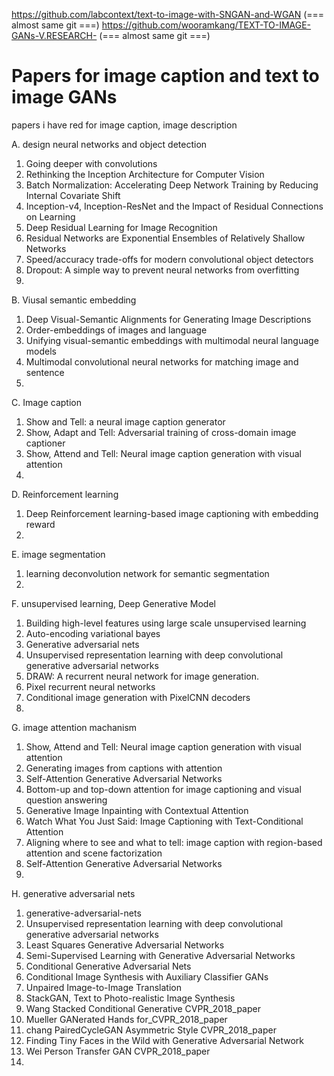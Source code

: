 https://github.com/labcontext/text-to-image-with-SNGAN-and-WGAN (=== almost same git ===)
https://github.com/wooramkang/TEXT-TO-IMAGE-GANs-V.RESEARCH- (=== almost same git ===)

# Papers for image caption and text to image GANs
papers i have red for image caption, image description

A. design neural networks and object detection

  1. Going deeper with convolutions
  2. Rethinking the Inception Architecture for Computer Vision
  3. Batch Normalization: Accelerating Deep Network Training by Reducing Internal Covariate Shift
  4. Inception-v4, Inception-ResNet and the Impact of Residual Connections on Learning
  5. Deep Residual Learning for Image Recognition
  6. Residual Networks are Exponential Ensembles of Relatively Shallow Networks
  7. Speed/accuracy trade-offs for modern convolutional object detectors
  8. Dropout: A simple way to prevent neural networks from overfitting
  9.
  
B. Viusal semantic embedding

  1. Deep Visual-Semantic Alignments for Generating Image Descriptions
  2. Order-embeddings of images and language
  3. Unifying visual-semantic embeddings with multimodal neural language models
  4. Multimodal convolutional neural networks for matching image and sentence
  5.
  
C. Image caption
  
  1. Show and Tell: a neural image caption generator
  2. Show, Adapt and Tell: Adversarial training of cross-domain image captioner
  3. Show, Attend and Tell: Neural image caption generation with visual attention
  4. 
  
D. Reinforcement learning

  1. Deep Reinforcement learning-based image captioning with embedding reward
  2.

E. image segmentation
  1. learning deconvolution network for semantic segmentation
  2.

F. unsupervised learning, Deep Generative Model
  1. Building high-level features using large scale unsupervised learning
  2. Auto-encoding variational bayes
  3. Generative adversarial nets
  4. Unsupervised representation learning with deep convolutional generative adversarial networks
  5. DRAW: A recurrent neural network for image generation.
  6. Pixel recurrent neural networks
  7. Conditional image generation with PixelCNN decoders
  8. 

G. image attention machanism
  1. Show, Attend and Tell: Neural image caption generation with visual attention
  2. Generating images from captions with attention
  3. Self-Attention Generative Adversarial Networks
  4. Bottom-up and top-down attention for image captioning and visual question answering
  5. Generative Image Inpainting with Contextual Attention
  6. Watch What You Just Said: Image Captioning with Text-Conditional Attention
  7. Aligning where to see and what to tell: image caption with region-based attention and scene factorization
  8. Self-Attention Generative Adversarial Networks
  9.
  
H. generative adversarial nets
  1. generative-adversarial-nets
  2. Unsupervised representation learning with deep convolutional generative adversarial networks
  3. Least Squares Generative Adversarial Networks
  4. Semi-Supervised Learning with Generative Adversarial Networks
  5. Conditional Generative Adversarial Nets
  6. Conditional Image Synthesis with Auxiliary Classifier GANs
  7. Unpaired Image-to-Image Translation
  8. StackGAN, Text to Photo-realistic Image Synthesis
  9. Wang Stacked Conditional Generative CVPR_2018_paper
  10. Mueller GANerated Hands for_CVPR_2018_paper
  11. chang PairedCycleGAN Asymmetric Style CVPR_2018_paper
  12. Finding Tiny Faces in the Wild with Generative Adversarial Network
  13. Wei Person Transfer GAN CVPR_2018_paper
  14. 
